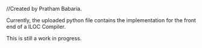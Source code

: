 //Created by Pratham Babaria.

Currently, the uploaded python file contains the implementation for the front end of a ILOC Compiler. 

This is still a work in progress.
